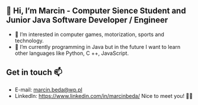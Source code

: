 ## 👋 Hi, I’m Marcin - Computer Sience Student and Junior Java Software Developer / Engineer

- 👀 I’m interested in computer games, motorization, sports and technology.
- 🌱 I’m currently programming in Java but in the future I want to learn other languages like Python, C ++, JavaScript.

## Get in touch 📫
- E-mail: marcin.beda@wp.pl
- LinkedIn: https://www.linkedin.com/in/marcinbeda/
Nice to meet you! ✌🏻
